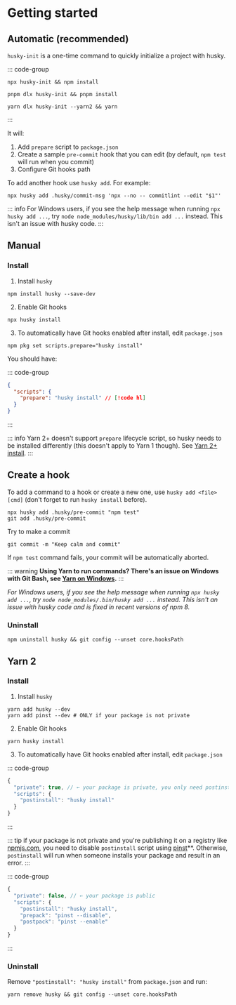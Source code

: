 # Getting started

## Automatic (recommended)

`husky-init` is a one-time command to quickly initialize a project with husky.

::: code-group

```shell [npm]
npx husky-init && npm install
```

```shell [pnpm]
pnpm dlx husky-init && pnpm install
```

```shell [yarn]
yarn dlx husky-init --yarn2 && yarn
```

:::

It will:

1. Add `prepare` script to `package.json`
1. Create a sample `pre-commit` hook that you can edit (by default, `npm test` will run when you commit)
1. Configure Git hooks path

To add another hook use `husky add`. For example:

```shell
npx husky add .husky/commit-msg 'npx --no -- commitlint --edit "$1"'
```

::: info
For Windows users, if you see the help message when running `npx husky add ...`, try `node node_modules/husky/lib/bin add ...` instead. This isn't an issue with husky code.
:::

## Manual

### Install

1. Install `husky`

```shell
npm install husky --save-dev
```

2. Enable Git hooks

```shell
npx husky install
```

3. To automatically have Git hooks enabled after install, edit `package.json`

```shell
npm pkg set scripts.prepare="husky install"
```

You should have:

::: code-group

```json [package.json]
{
  "scripts": {
    "prepare": "husky install" // [!code hl]
  }
}
```

:::

::: info
Yarn 2+ doesn't support `prepare` lifecycle script, so husky needs to be installed differently (this doesn't apply to Yarn 1 though). See [Yarn 2+ install](#yarn-2).
:::

## Create a hook

To add a command to a hook or create a new one, use `husky add <file> [cmd]` (don't forget to run `husky install` before).

```shell
npx husky add .husky/pre-commit "npm test"
git add .husky/pre-commit
```

Try to make a commit

```shell
git commit -m "Keep calm and commit"
```

If `npm test` command fails, your commit will be automatically aborted.

::: warning
**Using Yarn to run commands? There's an issue on Windows with Git Bash, see [Yarn on Windows](#yarn-on-windows).**
:::

_For Windows users, if you see the help message when running `npx husky add ...`, try `node node_modules/.bin/husky add ...` instead. This isn't an issue with husky code and is fixed in recent versions of npm 8._

### Uninstall

```shell
npm uninstall husky && git config --unset core.hooksPath
```

## Yarn 2

### Install

1. Install `husky`

```shell
yarn add husky --dev
yarn add pinst --dev # ONLY if your package is not private
```

2. Enable Git hooks

```shell
yarn husky install
```

3. To automatically have Git hooks enabled after install, edit `package.json`

::: code-group

```js [package.json]
{
  "private": true, // ← your package is private, you only need postinstall
  "scripts": {
    "postinstall": "husky install"
  }
}
```

:::

::: tip
if your package is not private and you're publishing it on a registry like [npmjs.com](https://npmjs.com), you need to disable `postinstall` script using [pinst](https://github.com/typicode/pinst)\*\*. Otherwise, `postinstall` will run when someone installs your package and result in an error.
:::

::: code-group

```js [package.json]
{
  "private": false, // ← your package is public
  "scripts": {
    "postinstall": "husky install",
    "prepack": "pinst --disable",
    "postpack": "pinst --enable"
  }
}
```

:::

### Uninstall

Remove `"postinstall": "husky install"` from `package.json` and run:

```shell
yarn remove husky && git config --unset core.hooksPath
```
